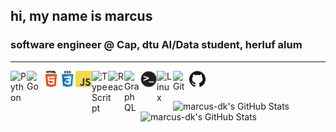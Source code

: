 ## hi, my name is marcus

### software engineer @ Cap, dtu AI/Data student, herluf alum

---

<img align="left" alt="Python" width="26px" src="https://www.freepngimg.com/download/android/72537-icons-python-programming-computer-social-tutorial.png" />
<img align="left" alt="Go" width="26px" src="https://go.dev/blog/go-brand/Go-Logo/SVG/Go-Logo_LightBlue.svg"/>
<img align="left" alt="HTML5" width="26px" src="https://raw.githubusercontent.com/github/explore/80688e429a7d4ef2fca1e82350fe8e3517d3494d/topics/html/html.png" />
<img align="left" alt="CSS3" width="26px" src="https://raw.githubusercontent.com/github/explore/80688e429a7d4ef2fca1e82350fe8e3517d3494d/topics/css/css.png" />
<img align="left" alt="JavaScript" width="26px" src="https://raw.githubusercontent.com/github/explore/80688e429a7d4ef2fca1e82350fe8e3517d3494d/topics/javascript/javascript.png" />
<img align="left" alt="TypeScript" width="26px" src="https://upload.wikimedia.org/wikipedia/commons/thumb/4/4c/Typescript_logo_2020.svg/1200px-Typescript_logo_2020.svg.png"/>
<img align="left" alt="React" width="26px" src="https://cdn.auth0.com/blog/react-js/react.png"/>
<img align="left" alt="GraphQL" width="26px" src="https://s3.amazonaws.com/media-p.slid.es/uploads/776188/images/6716041/GraphQL_Logo.svg.png">
<img align="left" alt="Terminal" width="26px" src="https://raw.githubusercontent.com/github/explore/80688e429a7d4ef2fca1e82350fe8e3517d3494d/topics/terminal/terminal.png" />
<img align="left" alt="Linux" width="26px" src="https://freepngimg.com/download/ubuntu/69507-tux-icons-computer-linux-free-download-png-hd.png" />
<img align="left" alt="Git" width="26px" src="https://upload.wikimedia.org/wikipedia/commons/thumb/3/3f/Git_icon.svg/1024px-Git_icon.svg.png" />
<img align="left" alt="GitHub" width="26px" src="https://raw.githubusercontent.com/github/explore/78df643247d429f6cc873026c0622819ad797942/topics/github/github.png" />

<br></br>

<img align="left" alt="marcus-dk's GitHub Stats" src="https://github-readme-stats.vercel.app/api?username=marcus-dk&show_icons=true&hide_border=true&include_all_commits=true&theme=material-palenight" />
<a href="https://github.com/anuraghazra/github-readme-stats">
<img align="left" alt="marcus-dk's GitHub Stats" src="https://github-readme-stats.vercel.app/api/top-langs/?username=marcus-dk&show_icons=true&hide_border=true&layout=compact&theme=material-palenight" />
</a>

